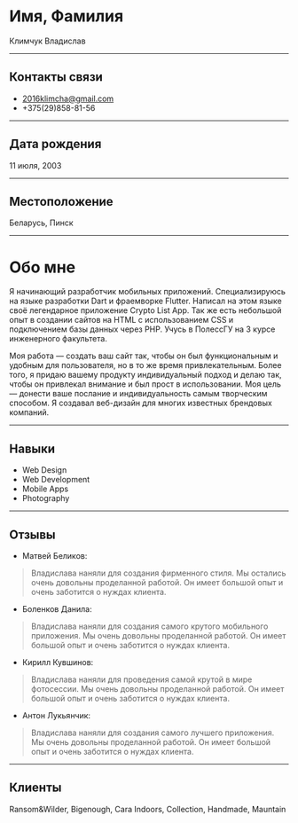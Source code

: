# Имя, Фамилия
Климчук Владислав
 ___
## Контакты связи
+ 2016klimcha@gmail.com
+ +375(29)858-81-56
___
## Дата рождения
11 июля, 2003
___
## Местоположение
Беларусь, Пинск
___
# Обо мне
Я начинающий разработчик мобильных приложений. Специализируюсь на языке разработки Dart и фраемворке Flutter. Написал на этом языке своё легендарное приложение Crypto List App. Так же есть небольшой опыт в создании сайтов на HTML с использованием CSS и подключением базы данных через PHP. Учусь в ПолессГУ на 3 курсе инженерного факультета.

Моя работа — создать ваш сайт так, чтобы он был функциональным и удобным для пользователя, но в то же время привлекательным. Более того, я придаю вашему продукту индивидуальный подход и делаю так, чтобы он привлекал внимание и был прост в использовании. Моя цель — донести ваше послание и индивидуальность самым творческим способом. Я создавал веб-дизайн для многих известных брендовых компаний.
___
## Навыки
+ Web Design
+ Web Development
+ Mobile Apps
+ Photography
___
## Отзывы 
+ Матвей Беликов:
> Владислава наняли для создания фирменного стиля. Мы остались очень довольны проделанной работой. Он имеет большой опыт и очень заботится о нуждах клиента.
+ Боленков Данила:
> Владислава наняли для создания самого крутого мобильного приложения. Мы очень довольны проделанной работой. Он имеет большой опыт и очень заботится о нуждах клиента.
+ Кирилл Кувшинов:
> Владислава наняли для проведения самой крутой в мире фотосессии. Мы очень довольны проделанной работой. Он имеет большой опыт и очень заботится о нуждах клиента.
+ Антон Лукьянчик:
> Владислава наняли для создания самого лучшего приложения. Мы очень довольны проделанной работой. Он имеет большой опыт и очень заботится о нуждах клиента.
___
## Клиенты
Ransom&Wilder, Bigenough, Cara Indoors, Collection, Handmade, Mauntain
